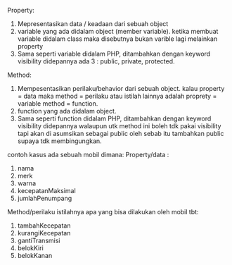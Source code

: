 Property:
1. Mepresentasikan data / keadaan dari sebuah object
2. variable yang ada didalam object (member variable). ketika membuat variable didalam class maka disebutnya bukan varible lagi melainkan property  
3. Sama seperti variable didalam PHP, ditambahkan dengan keyword visibility didepannya ada 3 : public, private, protected.

Method:
1. Mempesentasikan perilaku/behavior dari sebuah object. kalau property = data maka method = perilaku atau istilah lainnya adalah proprety = variable method = function.
2. function yang ada didalam object.
3. Sama seperti function didalam PHP, ditambahkan dengan keyword visibility didepannya walaupun utk method ini boleh tdk pakai visibility tapi akan di asumsikan sebagai public oleh sebab itu tambahkan public supaya tdk membingungkan.

contoh kasus ada sebuah mobil dimana:
Property/data :
1. nama
2. merk
3. warna
4. kecepatanMaksimal
5. jumlahPenumpang

Method/perilaku istilahnya apa yang bisa dilakukan oleh mobil tbt:
1. tambahKecepatan
2. kurangiKecepatan
3. gantiTransmisi
4. belokKiri
5. belokKanan
